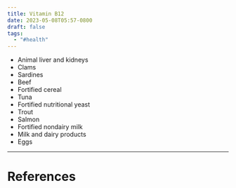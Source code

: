 ```yaml
---
title: Vitamin B12
date: 2023-05-08T05:57-0800
draft: false
tags:
  - "#health"
---
```

- Animal liver and kidneys
- Clams
- Sardines
- Beef
- Fortified cereal
- Tuna
- Fortified nutritional yeast
- Trout
- Salmon
- Fortified nondairy milk
- Milk and dairy products
- Eggs

---
# References
